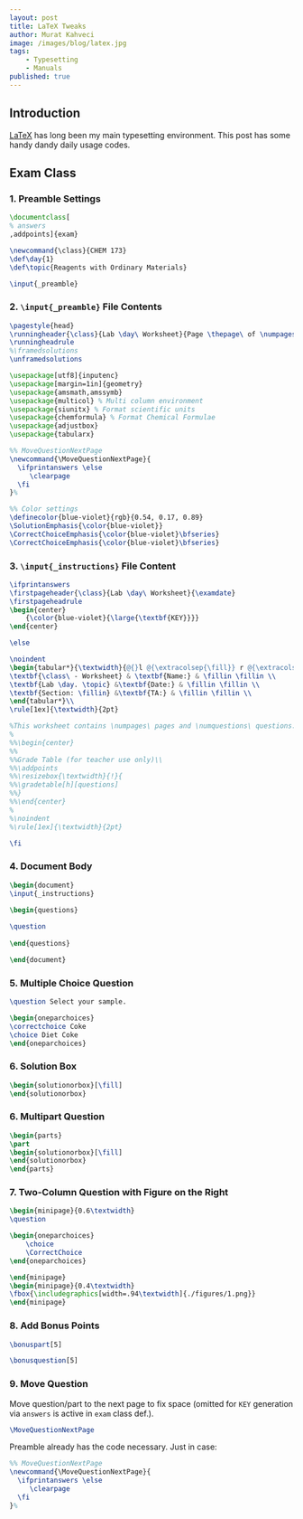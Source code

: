```yaml
---
layout: post
title: LaTeX Tweaks
author: Murat Kahveci
image: /images/blog/latex.jpg
tags: 
    - Typesetting
    - Manuals
published: true
---
```


## Introduction

[LaTeX](https://www.latex-project.org) has long been my main typesetting environment. This post has some handy dandy daily usage codes.  

## Exam Class

### 1. Preamble Settings

```latex
\documentclass[
% answers 
,addpoints]{exam}

\newcommand{\class}{CHEM 173}
\def\day{1} 
\def\topic{Reagents with Ordinary Materials}

\input{_preamble}
```

### 2. `\input{_preamble}` File Contents

```latex
\pagestyle{head}
\runningheader{\class}{Lab \day\ Worksheet}{Page \thepage\ of \numpages}
\runningheadrule
%\framedsolutions
\unframedsolutions

\usepackage[utf8]{inputenc}
\usepackage[margin=1in]{geometry}
\usepackage{amsmath,amssymb}
\usepackage{multicol} % Multi column environment 
\usepackage{siunitx} % Format scientific units
\usepackage{chemformula} % Format Chemical Formulae
\usepackage{adjustbox}
\usepackage{tabularx}

%% MoveQuestionNextPage
\newcommand{\MoveQuestionNextPage}{
  \ifprintanswers \else 
     \clearpage
  \fi
}%

%% Color settings
\definecolor{blue-violet}{rgb}{0.54, 0.17, 0.89}
\SolutionEmphasis{\color{blue-violet}}
\CorrectChoiceEmphasis{\color{blue-violet}\bfseries}
\CorrectChoiceEmphasis{\color{blue-violet}\bfseries}
```
### 3. `\input{_instructions}` File Content

```latex
\ifprintanswers 
\firstpageheader{\class}{Lab \day\ Worksheet}{\examdate}
\firstpageheadrule
\begin{center}
	{\color{blue-violet}{\large{\textbf{KEY}}}}
\end{center}

\else

\noindent
\begin{tabular*}{\textwidth}{@{}l @{\extracolsep{\fill}} r @{\extracolsep{5pt}} l@{}}
\textbf{\class\ - Worksheet} & \textbf{Name:} & \fillin \fillin \\
\textbf{Lab \day. \topic} &\textbf{Date:} & \fillin \fillin \\
\textbf{Section: \fillin} &\textbf{TA:} & \fillin \fillin \\
\end{tabular*}\\
\rule[1ex]{\textwidth}{2pt}

%This worksheet contains \numpages\ pages and \numquestions\ questions. Please add all the names of  "contributing group members." 
%
%%\begin{center}
%%
%%Grade Table (for teacher use only)\\
%%\addpoints
%%\resizebox{\textwidth}{!}{
%%\gradetable[h][questions]
%%}
%%\end{center}
%
%\noindent
%\rule[1ex]{\textwidth}{2pt} 

\fi
```
### 4. Document Body

```latex
\begin{document}
\input{_instructions} 

\begin{questions}	
	
\question 	
		
\end{questions}

\end{document}
```
### 5. Multiple Choice Question

```latex
\question Select your sample.

\begin{oneparchoices}
\correctchoice Coke
\choice Diet Coke
\end{oneparchoices}
```

### 6. Solution Box 

```latex
\begin{solutionorbox}[\fill] 
\end{solutionorbox}
```

### 6. Multipart Question

```latex
\begin{parts}
\part
\begin{solutionorbox}[\fill] 
\end{solutionorbox}
\end{parts}
```
### 7. Two-Column Question with Figure on the Right 

```latex
\begin{minipage}{0.6\textwidth}
\question 

\begin{oneparchoices}
	\choice	  
	\CorrectChoice	  
\end{oneparchoices}	

\end{minipage}
\begin{minipage}{0.4\textwidth}
\fbox{\includegraphics[width=.94\textwidth]{./figures/1.png}}
\end{minipage}
```

### 8. Add Bonus Points

```latex
\bonuspart[5]
```

```latex
\bonusquestion[5]
```
### 9. Move Question 

Move question/part to the next page to fix space (omitted for `KEY` generation via `answers` is active in `exam` class def.).

```latex
\MoveQuestionNextPage
```
Preamble already has the code necessary. Just in case:

```latex
%% MoveQuestionNextPage
\newcommand{\MoveQuestionNextPage}{
  \ifprintanswers \else 
     \clearpage
  \fi
}%
```